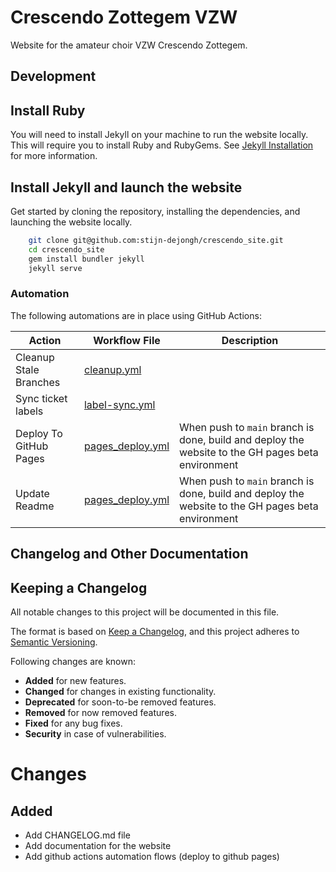 # Crescendo Zottegem VZW

Website for the amateur choir VZW Crescendo Zottegem.

## Development

## Install Ruby

You will need to install Jekyll on your machine to run the website locally. 
This will require you to install Ruby and RubyGems.
See [Jekyll Installation](https://jekyllrb.com/docs/installation/) for more information.

## Install Jekyll and launch the website

Get started by cloning the repository, installing the dependencies, and launching the website locally.
```bash
    git clone git@github.com:stijn-dejongh/crescendo_site.git
    cd crescendo_site
    gem install bundler jekyll
    jekyll serve
```

### Automation

The following automations are in place using GitHub Actions:

| Action                 | Workflow File                                          | Description                                                                                       |
|------------------------|--------------------------------------------------------|---------------------------------------------------------------------------------------------------|
| Cleanup Stale Branches | [cleanup.yml](.github/workflows/cleanup.yml)           |                                                                                                   |
| Sync ticket labels     | [label-sync.yml](.github/workflows/label-sync.yml)     |                                                                                                   |
| Deploy To GitHub Pages | [pages_deploy.yml](.github/workflows/pages_deploy.yml) | When push to `main` branch is done, build and deploy the website to the GH pages beta environment |
| Update Readme          | [pages_deploy.yml](.github/workflows/pages_deploy.yml) | When push to `main` branch is done, build and deploy the website to the GH pages beta environment |

## Changelog and Other Documentation

<!-- CHANGELOG:START -->
## Keeping a Changelog

All notable changes to this project will be documented in this file.

The format is based on [Keep a Changelog](https://keepachangelog.com/en/1.0.0/),
and this project adheres to [Semantic Versioning](https://semver.org/spec/v2.0.0.html).

Following changes are known:

- **Added** for new features.
- **Changed** for changes in existing functionality.
- **Deprecated** for soon-to-be removed features.
- **Removed** for now removed features.
- **Fixed** for any bug fixes.
- **Security** in case of vulnerabilities.

# Changes

## Added

* Add CHANGELOG.md file
* Add documentation for the website
* Add github actions automation flows (deploy to github pages)

<!-- CHANGELOG:END -->
